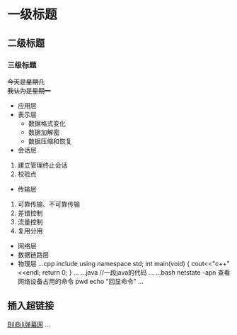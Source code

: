 # 一级标题
## 二级标题
### 三级标题
~~今天是星期几~~<br>~~我认为是星期一~~<br>
* 应用层
* 表示层
  * 数据格式变化
  * 数据加解密
  * 数据压缩和恢复
* 会话层
1. 建立管理终止会话
2. 校验点
* 传输层
1. 可靠传输、不可靠传输
2. 差错控制
3. 流量控制
4. 复用分用
* 网络层
* 数据链路层
* 物理层
...cpp
   include<iostream>
  using namespace std;
  int main(void)
{
cout<<"c++"<<endl;
return 0;
}
...
...java
  //一段java的代码
...
...bash
   netstate -apn 查看网络设备占用的命令
   pwd
   echo "回显命令"
...
## 插入超链接
[BiliBili弹幕网](https://www.bilibili.com "点击进入B站") 
...
 